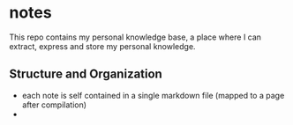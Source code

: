 # notes
This repo contains my personal knowledge base, a place where I can extract, express and store my personal knowledge.

## Structure and Organization

 - each note is self contained in a single markdown file (mapped to a page after compilation)
 - 


<!--stackedit_data:
eyJoaXN0b3J5IjpbMTcyODk3NDY3OV19
-->
